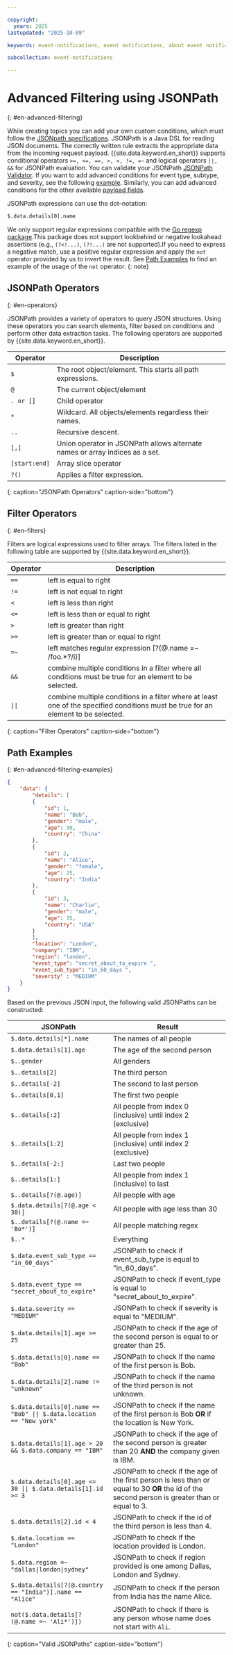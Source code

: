 ```yaml
---

copyright:
  years: 2025
lastupdated: "2025-10-09"

keywords: event-notifications, event notifications, about event notifications, topics, advanced filtering

subcollection: event-notifications

---
```


# Advanced Filtering using JSONPath
{: #en-advanced-filtering}

While creating topics you can add your own custom conditions, which must follow the [JSONpath specifications](https://goessner.net/articles/JsonPath/). JSONPath is a Java DSL for reading JSON documents. The correctly written rule extracts the appropriate data from the incoming request payload. {{site.data.keyword.en_short}} supports conditional operators `>=, <=, ==, >, <, !=, =~` and logical operators `||, &&` for JSONPath evaluation. You can validate your JSONPath [JSONPath Validator](https://jsonpath.com/). If you want to add advanced conditions for event type, subtype, and severity, see the following [example](/docs/event-notifications?topic=event-notifications-en-create-en-topic#create-topic-example). Similarly, you can add advanced conditions for the other available [payload fields](https://{DomainName}/apidocs/event-notifications#send-notifications-request).

JSONPath expressions can use the dot–notation:
```bash
$.data.details[0].name
```

We only support regular expressions compatible with the [Go regexp package](https://pkg.go.dev/regexp).This package does not support lookbehind or negative lookahead assertions (e.g., `(?<!...)`, `(?!...)` are not supported).If you need to express a negative match, use a positive regular expression and apply the `not` operator provided by us to invert the result. See [Path Examples](#path-examples) to find an example of the usage of the `not` operator.
{: note}


## JSONPath Operators
{: #en-operators}

JSONPath provides a variety of operators to query JSON structures. Using these operators you can search elements, filter based on conditions and perform other data extraction tasks. The following operators are supported by {{site.data.keyword.en_short}}.

| Operator | Description |
|-------|--------|
| `$` | The root object/element. This starts all path expressions. |
| `@` | The current object/element |
| `. or []` | Child operator |
| `*` | Wildcard. All objects/elements regardless their names. |
| `..` | Recursive descent. |
| `[,]` | Union operator in JSONPath allows alternate names or array indices as a set. |
| `[start:end]` | Array slice operator |
| `?()` | Applies a filter expression. |
{: caption="JSONPath Operators" caption-side="bottom"}


## Filter Operators
{: #en-filters}

Filters are logical expressions used to filter arrays. The filters listed in the following table are supported by {{site.data.keyword.en_short}}.

| Operator | Description |
|-------|--------|
| `==` | left is equal to right |
| `!=` | left is not equal to right |
| `<` | left is less than right |
| `<=` | left is less than or equal to right |
| `>` | left is greater than right |
| `>=` | left is greater than or equal to right |
| `=~` | left matches regular expression [?(@.name =~ /foo.*?/i)] |
| `&&` | combine multiple conditions in a filter where all conditions must be true for an element to be selected. |
| `\|\|`| combine multiple conditions in a filter where at least one of the specified conditions must be true for an element to be selected. |
{: caption="Filter Operators" caption-side="bottom"}

## Path Examples
{: #en-advanced-filtering-examples}

```JSON
{
    "data": {
        "details": [
        {
            "id": 1,
            "name": "Bob",
            "gender": "male",
            "age": 30,
            "country": "China"
        },
        {
            "id": 2,
            "name": "Alice",
            "gender": "female",
            "age": 25,
            "country": "India"
        },
        {
            "id": 3,
            "name": "Charlie",
            "gender": "male",
            "age": 35,
            "country": "USA"
        }
        ],
        "location": "London",
        "company": "IBM",
        "region": "london",
        "event_type": "secret_about_to_expire ",
        "event_sub_type": "in_60_days ",
        "severity" : "MEDIUM"
    }
}
```

Based on the previous JSON input, the following valid JSONPaths can be constructed:


| JSONPath | Result |
|------|-----|
| `$.data.details[*].name` | The names of all people |
| `$.data.details[1].age` | The age of the second person |
| `$..gender` | All genders |
| `$..details[2]` | The third person |
| `$..details[-2]` | The second to last person |
| `$..details[0,1]` | The first two people |
| `$..details[:2]` | All people from index 0 (inclusive) until index 2 (exclusive) |
| `$..details[1:2]` | All people from index 1 (inclusive) until index 2 (exclusive) |
| `$..details[-2:]` | Last two people |
| `$..details[1:]` | All people from index 1 (inclusive) to last |
| `$..details[?(@.age)]` | All people with age |
| `$.data.details[?(@.age < 30)]` | All people with age less than 30 |
| `$..details[?(@.name =~ 'Bo*')]` | All people matching regex |
| `$..*` | Everything |
| `$.data.event_sub_type == "in_60_days"`| JSONPath to check if event_sub_type is equal to "in_60_days". |
| `$.data.event_type == "secret_about_to_expire"`| JSONPath to check if event_type is equal to "secret_about_to_expire". |
| `$.data.severity == "MEDIUM"`| JSONPath to check if severity is equal to "MEDIUM". |
| `$.data.details[1].age >= 25` | JSONPath to check if the age of the second person is equal to or greater than 25. |
| `$.data.details[0].name == "Bob"` | JSONPath to check if the name of the first person is Bob. |
| `$.data.details[2].name != "unknown"` | JSONPath to check if the name of the third person is not unknown. |
| `$.data.details[0].name == "Bob" \|\| $.data.location == "New york"` | JSONPath to check if the name of the first person is Bob **OR** if the location is New York.|
| `$.data.details[1].age > 20 && $.data.company == "IBM"` | JSONPath to check if the age of the second person is greater than 20 **AND** the company given is IBM.|
| `$.data.details[0].age <= 30 \|\| $.data.details[1].id >= 3` | JSONPath to check if the age of the first person is less than or equal to 30 **OR** the id of the second person is greater than or equal to 3.|
| `$.data.details[2].id < 4` | JSONPath to check if the id of the third person is less than 4. |
| `$.data.location == "London"` | JSONPath to check if the location provided is London. |
| `$.data.region =~ "dallas\|london\|sydney"` | JSONPath to check if region provided is one among Dallas, London and Sydney. |
| `$.data.details[?(@.country == "India")].name == "Alice"`| JSONPath to check if the person from India has the name Alice. |
| `not($.data.details[?(@.name =~ 'Ali*')])` | JSONPath to check if there is any person whose name does not start with `Ali`. |
{: caption="Valid JSONPaths" caption-side="bottom"}




